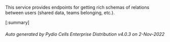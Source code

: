 






This service provides endpoints for getting rich schemas of relations between users (shared data, teams belonging, etc.).

[:summary]

###### Auto generated by Pydio Cells Enterprise Distribution v4.0.3 on 2-Nov-2022
